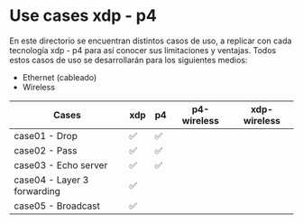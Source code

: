 # Use cases xdp - p4

En este directorio se encuentran distintos casos de uso, a replicar con cada tecnología xdp - p4 para así conocer sus limitaciones y ventajas. Todos estos casos de uso se desarrollarán para los siguientes medios:

- Ethernet (cableado)
- Wireless


| Cases         | xdp | p4 |  p4-wireless | xdp-wireless    |
|---------------|-----|----|---| --- |
| case01 - Drop               | :white_check_mark:    | :white_check_mark:  |   |  |
| case02 - Pass               | :white_check_mark:    | :white_check_mark:   |   |  |
| case03 - Echo server        | :white_check_mark:    | :white_check_mark:   |   |  |
| case04 - Layer 3 forwarding | :white_check_mark:    |    |   |  |
| case05 - Broadcast          | :white_check_mark:    |    |   |  |
